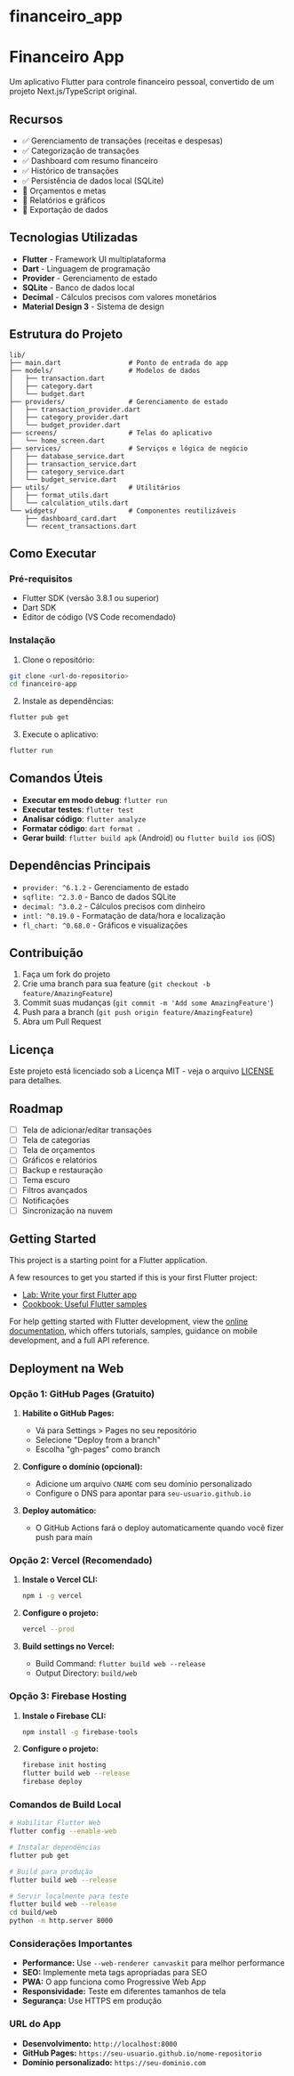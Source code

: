 # financeiro_app

# Financeiro App

Um aplicativo Flutter para controle financeiro pessoal, convertido de um projeto Next.js/TypeScript original.

## Recursos

- ✅ Gerenciamento de transações (receitas e despesas)
- ✅ Categorização de transações
- ✅ Dashboard com resumo financeiro
- ✅ Histórico de transações
- ✅ Persistência de dados local (SQLite)
- 🚧 Orçamentos e metas
- 🚧 Relatórios e gráficos
- 🚧 Exportação de dados

## Tecnologias Utilizadas

- **Flutter** - Framework UI multiplataforma
- **Dart** - Linguagem de programação
- **Provider** - Gerenciamento de estado
- **SQLite** - Banco de dados local
- **Decimal** - Cálculos precisos com valores monetários
- **Material Design 3** - Sistema de design

## Estrutura do Projeto

```
lib/
├── main.dart                 # Ponto de entrada do app
├── models/                   # Modelos de dados
│   ├── transaction.dart
│   ├── category.dart
│   └── budget.dart
├── providers/                # Gerenciamento de estado
│   ├── transaction_provider.dart
│   ├── category_provider.dart
│   └── budget_provider.dart
├── screens/                  # Telas do aplicativo
│   └── home_screen.dart
├── services/                 # Serviços e lógica de negócio
│   ├── database_service.dart
│   ├── transaction_service.dart
│   ├── category_service.dart
│   └── budget_service.dart
├── utils/                    # Utilitários
│   ├── format_utils.dart
│   └── calculation_utils.dart
└── widgets/                  # Componentes reutilizáveis
    ├── dashboard_card.dart
    └── recent_transactions.dart
```

## Como Executar

### Pré-requisitos

- Flutter SDK (versão 3.8.1 ou superior)
- Dart SDK
- Editor de código (VS Code recomendado)

### Instalação

1. Clone o repositório:
```bash
git clone <url-do-repositorio>
cd financeiro-app
```

2. Instale as dependências:
```bash
flutter pub get
```

3. Execute o aplicativo:
```bash
flutter run
```

## Comandos Úteis

- **Executar em modo debug**: `flutter run`
- **Executar testes**: `flutter test`
- **Analisar código**: `flutter analyze`
- **Formatar código**: `dart format .`
- **Gerar build**: `flutter build apk` (Android) ou `flutter build ios` (iOS)

## Dependências Principais

- `provider: ^6.1.2` - Gerenciamento de estado
- `sqflite: ^2.3.0` - Banco de dados SQLite
- `decimal: ^3.0.2` - Cálculos precisos com dinheiro
- `intl: ^0.19.0` - Formatação de data/hora e localização
- `fl_chart: ^0.68.0` - Gráficos e visualizações

## Contribuição

1. Faça um fork do projeto
2. Crie uma branch para sua feature (`git checkout -b feature/AmazingFeature`)
3. Commit suas mudanças (`git commit -m 'Add some AmazingFeature'`)
4. Push para a branch (`git push origin feature/AmazingFeature`)
5. Abra um Pull Request

## Licença

Este projeto está licenciado sob a Licença MIT - veja o arquivo [LICENSE](LICENSE) para detalhes.

## Roadmap

- [ ] Tela de adicionar/editar transações
- [ ] Tela de categorias
- [ ] Tela de orçamentos
- [ ] Gráficos e relatórios
- [ ] Backup e restauração
- [ ] Tema escuro
- [ ] Filtros avançados
- [ ] Notificações
- [ ] Sincronização na nuvem

## Getting Started

This project is a starting point for a Flutter application.

A few resources to get you started if this is your first Flutter project:

- [Lab: Write your first Flutter app](https://docs.flutter.dev/get-started/codelab)
- [Cookbook: Useful Flutter samples](https://docs.flutter.dev/cookbook)

For help getting started with Flutter development, view the
[online documentation](https://docs.flutter.dev/), which offers tutorials,
samples, guidance on mobile development, and a full API reference.

## Deployment na Web

### Opção 1: GitHub Pages (Gratuito)

1. **Habilite o GitHub Pages:**
   - Vá para Settings > Pages no seu repositório
   - Selecione "Deploy from a branch"
   - Escolha "gh-pages" como branch

2. **Configure o domínio (opcional):**
   - Adicione um arquivo `CNAME` com seu domínio personalizado
   - Configure o DNS para apontar para `seu-usuario.github.io`

3. **Deploy automático:**
   - O GitHub Actions fará o deploy automaticamente quando você fizer push para main

### Opção 2: Vercel (Recomendado)

1. **Instale o Vercel CLI:**
   ```bash
   npm i -g vercel
   ```

2. **Configure o projeto:**
   ```bash
   vercel --prod
   ```

3. **Build settings no Vercel:**
   - Build Command: `flutter build web --release`
   - Output Directory: `build/web`

### Opção 3: Firebase Hosting

1. **Instale o Firebase CLI:**
   ```bash
   npm install -g firebase-tools
   ```

2. **Configure o projeto:**
   ```bash
   firebase init hosting
   flutter build web --release
   firebase deploy
   ```

### Comandos de Build Local

```bash
# Habilitar Flutter Web
flutter config --enable-web

# Instalar dependências
flutter pub get

# Build para produção
flutter build web --release

# Servir localmente para teste
flutter build web --release
cd build/web
python -m http.server 8000
```

### Considerações Importantes

- **Performance:** Use `--web-renderer canvaskit` para melhor performance
- **SEO:** Implemente meta tags apropriadas para SEO
- **PWA:** O app funciona como Progressive Web App
- **Responsividade:** Teste em diferentes tamanhos de tela
- **Segurança:** Use HTTPS em produção

### URL do App

- **Desenvolvimento:** `http://localhost:8000`
- **GitHub Pages:** `https://seu-usuario.github.io/nome-repositorio`
- **Domínio personalizado:** `https://seu-dominio.com`
